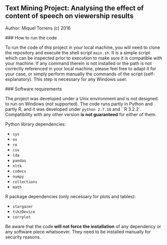 
## Text Mining Project: Analysing the effect of content of speech on viewership results

Author: Miquel Torrens (c) 2016

### How to run the code

To run the code of this project in your local machine, you will need to clone the repository and execute the shell script ``main.sh``. It is a simple script which can be inspected prior to execution to make sure it is compatible with your machine. If any command therein is not installed or the path is not correctly referenced in your local machine, please feel free to adapt it for your case, or simply perform manually the commands of the script (self-explanatory). This step is necessary for any Windows user.

### Software requirements

The project was developed under a Unix environment and is not designed to run on Windows (not supported). The code runs partly in Python and partly R, and it was developed under ``python 2.7.10`` and ``R 3.2.2`. Compatibility with any other version **is not guaranteed** for either of them.

Python library dependencies:

 * `sys`
 * `os`
 * `re`
 * `csv`
 * `lda`
 * `pandas`
 * `nltk`
 * `codecs`
 * `numpy`
 * `collections`
 * `math`

R package dependencies (only necessary for plots and tables):

 * `stargazer`
 * `tikzDevice`
 * `corrplot`

Be aware that the code **will not force the installation** of any dependency or any software piece whatsoever. They need to be installed manually for security reasons.
